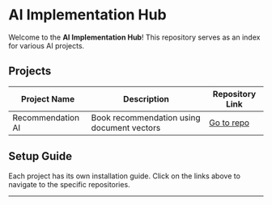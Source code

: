 # AI Implementation Hub

Welcome to the **AI Implementation Hub**! This repository serves as an index for various AI projects.

## Projects
| Project Name | Description | Repository Link |
|-------------|------------|----------------|
| Recommendation AI | Book recommendation using document vectors | [Go to repo](https://github.com/masonl2ee/recommendation-ai) |

## Setup Guide
Each project has its own installation guide. Click on the links above to navigate to the specific repositories.

---
